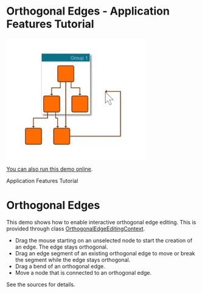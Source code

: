 # Orthogonal Edges - Application Features Tutorial

<img src="../../resources/image/tutorial3step18.png" alt="demo-thumbnail" height="320"/>

[You can also run this demo online](https://live.yworks.com/demos/03-tutorial-application-features/orthogonal-edges/index.html).

Application Features Tutorial

# Orthogonal Edges

This demo shows how to enable interactive orthogonal edge editing. This is provided through class [OrthogonalEdgeEditingContext](https://docs.yworks.com/yfileshtml/#/api/OrthogonalEdgeEditingContext).

- Drag the mouse starting on an unselected node to start the creation of an edge. The edge stays orthogonal.
- Drag an edge segment of an existing orthogonal edge to move or break the segment while the edge stays orthogonal.
- Drag a bend of an orthogonal edge.
- Move a node that is connected to an orthogonal edge.

See the sources for details.
